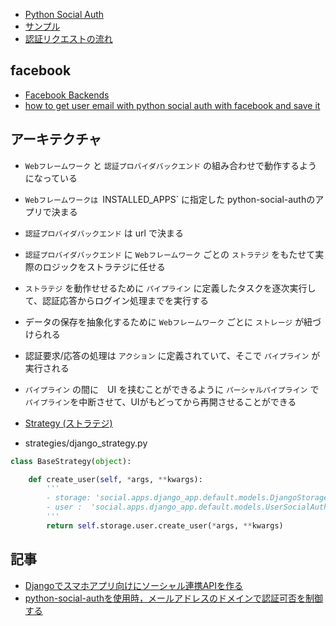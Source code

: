 
- [Python Social Auth](https://python-social-auth.readthedocs.io/en/latest/#)
- [サンプル](python-social-auth.sample.md)
- [認証リクエストの流れ](psa.authreq.md)

## facebook

- [Facebook Backends](https://python-social-auth.readthedocs.io/en/latest/backends/facebook.html)
- [how to get user email with python social auth with facebook and save it](http://stackoverflow.com/questions/21968004/how-to-get-user-email-with-python-social-auth-with-facebook-and-save-it)

## アーキテクチャ

- `Webフレームワーク` と `認証プロバイダバックエンド` の組み合わせで動作するようになっている
- `Webフレームワークは `INSTALLED_APPS` に指定した python-social-authのアプリで決まる
- `認証プロバイダバックエンド` は url で決まる
- `認証プロバイダバックエンド` に `Webフレームワーク` ごとの `ストラテジ` をもたせて実際のロジックをストラテジに任せる
- `ストラテジ` を動作せせるために `パイプライン` に定義したタスクを逐次実行して、認証応答からログイン処理までを実行する
- データの保存を抽象化するために `Webフレームワーク` ごとに `ストレージ` が紐づけられる
- 認証要求/応答の処理は `アクション` に定義されていて、そこで `パイプライン` が実行される
- `パイプライン` の間に　UI を挟むことができるように `パーシャルパイプライン` で `パイプライン`を中断させて、UIがもどってから再開させることができる

- [Strategy (ストラテジ)](https://www.techscore.com/tech/DesignPattern/Strategy.html/)

- strategies/django_strategy.py

~~~py
class BaseStrategy(object):                                                         

    def create_user(self, *args, **kwargs):                                         
        '''
        - storage: 'social.apps.django_app.default.models.DjangoStorage'
        - user :  'social.apps.django_app.default.models.UserSocialAuth'
        '''
        return self.storage.user.create_user(*args, **kwargs)     
~~~        



## 記事

- [Djangoでスマホアプリ向けにソーシャル連携APIを作る](http://qiita.com/koyopro/items/f106d24c08ac0ec32494)
- [python-social-authを使用時，メールアドレスのドメインで認証可否を制御する](http://qiita.com/shiccocsan/items/adcead2eee09daa930fa)
